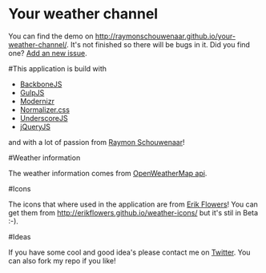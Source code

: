 Your weather channel
====================

You can find the demo on http://raymonschouwenaar.github.io/your-weather-channel/. It's not finished so there will be bugs in it. Did you find one? [Add an new issue](https://github.com/raymonschouwenaar/your-weather-channel/issues).

#This application is build with

- [BackboneJS](http://backbonejs.org/)
- [GulpJS](http://gulpjs.com/)
- [Modernizr](http://modernizr.com/)
- [Normalizer.css](http://necolas.github.io/normalize.css/)
- [UnderscoreJS](http://underscorejs.org/)
- [jQueryJS](http://jquery.com/)

and with a lot of passion from [Raymon Schouwenaar](http://www.raymonschouwenaar.nl/)!

#Weather information

The weather information comes from [OpenWeatherMap api](http://openweathermap.org/).

#Icons

The icons that where used in the application are from [Erik Flowers](https://twitter.com/Erik_UX)! You can get them from http://erikflowers.github.io/weather-icons/ but it's stil in Beta :-).

#Ideas

If you have some cool and good idea's please contact me on [Twitter](https://twitter.com/rsschouwenaar). You can also fork my repo if you like!
